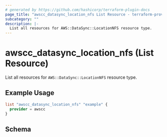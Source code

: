 ```yaml
---
# generated by https://github.com/hashicorp/terraform-plugin-docs
page_title: "awscc_datasync_location_nfs List Resource - terraform-provider-awscc"
subcategory: ""
description: |-
  List all resources for AWS::DataSync::LocationNFS resource type.
---
```


# awscc_datasync_location_nfs (List Resource)

List all resources for `AWS::DataSync::LocationNFS` resource type.

## Example Usage

```terraform
list "awscc_datasync_location_nfs" "example" {
  provider = awscc
}
```

<!-- schema generated by tfplugindocs -->
## Schema
